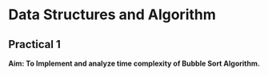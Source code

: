 # Data Structures and Algorithm
## Practical 1
**Aim: To Implement and analyze time complexity of Bubble Sort Algorithm.**
